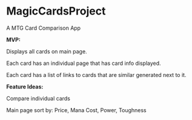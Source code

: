 # MagicCardsProject
A MTG Card Comparison App

<strong>MVP:</strong> 

Displays all cards on main page.

Each card has an individual page that has card info displayed. 

Each card has a list of links to cards that are similar generated next to it.

<strong>Feature Ideas:</strong>

Compare individual cards

Main page sort by: Price, Mana Cost, Power, Toughness
